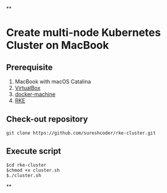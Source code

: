 **

# Create multi-node Kubernetes Cluster on MacBook

## Prerequisite


 1. MacBook with macOS Catalina
 2. [VirtualBox](https://www.virtualbox.org/wiki/Downloads)
 3. [docker-machine](https://docs.docker.com/machine/install-machine/)
 4. [RKE](https://rancher.com/docs/rke/latest/en/installation/)

## Check-out repository

    git clone https://github.com/sureshcoder/rke-cluster.git


## Execute script

    $cd rke-cluster
    $chmod +x cluster.sh
    $./cluster.sh

**
